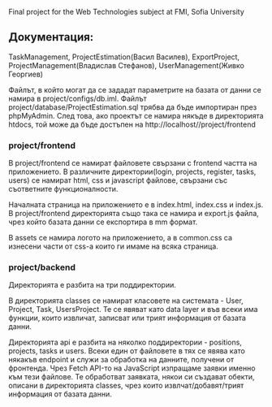 Final project for the Web Technologies subject at FMI, Sofia University

## Документация:

TaskManagement, ProjectEstimation(Васил Василев), ExportProject, ProjectManagement(Владислав Стефанов),
UserManagement(Живко Георгиев)

Файлът, в който могат да се зададат параметрите на базата от данни се намира в project/configs/db.iml.
Файлът project/database/ProjectEstimation.sql трябва да бъде импортиран през phpMyAdmin. След това,
ако проектът се намира някъде в директорията htdocs, той може да бъде достъпен на
http://localhost/<projectDir>/project/frontend

### project/frontend

В project/frontend се намират файловете свързани с frontend частта на приложението.
В различните директории(login, projects, register, tasks, users) се намират html, css и javascript файлове,
свързани със съответните функционалности.

Началната страница на приложението е в index.html, index.css и index.js. В project/frontend директорията също така
се намира и export.js файла, чрез който базата данни се експортира в mm формат.

В assets се намира логото на приложението, а в common.css са изнесени части от css-а които ги имаме на всяка страница.

### project/backend

Директорията е разбита на три поддиректории. 

В директорията classes се намират класовете на системата - User, Project, Task, UsersProject. Те се явяват 
като data layer и във всеки има функции, които извличат, записват или трият информация от базата данни.

Директорията api е разбита на няколко поддиректории - positions, projects, tasks и users. Всеки един от файловете 
в тях се явява като някакъв endpoint и служи за обработка на данните, получени от фронтенда. Чрез Fetch API-то
на JavaScript изпращаме заявки именно към тези файлове. Те обработват заявката, някои си създават обекти, 
описани в директорията classes, чрез които извлчат/добавят/трият информация от базата данни.








